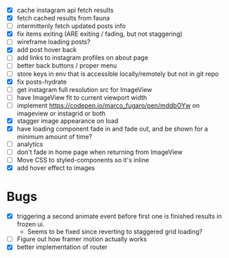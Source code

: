* [x] cache instagram api fetch results
* [x] fetch cached results from fauna
* [ ] intermittenly fetch updated posts info
* [x] fix items exiting (ARE exiting / fading, but not staggering)
* [ ] wireframe loading posts?
* [x] add post hover back
* [ ] add links to instagram profiles on about page
* [ ] better back buttons / proper menu
* [ ] store keys in env that is accessible locally/remotely but not in git repo
* [x] fix posts-hydrate
* [ ] get instagram full resolution src for ImageView
* [ ] have ImageView fit to current viewport width
* [ ] implement https://codepen.io/marco_fugaro/pen/mddbOYw on imageview or instagrid or both
* [x] stagger image appearance on load
* [x] have loading component fade in and fade out, and be shown for a minimum amount of time?
* [ ] analytics
* [ ] don't fade in home page when returning from ImageView
* [ ] Move CSS to styled-components so it's inline
* [x] add hover effect to images

# Bugs

* [x] triggering a second animate event before first one is finished results in frozen ui.
    * Seems to be fixed since reverting to staggered grid loading?
* [ ] Figure out how framer motion actually works
* [x] better implementation of router
